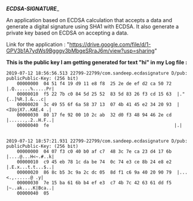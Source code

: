 ___ECDSA-SIGNATURE____

An application based on ECDSA calculation that accepts a data and generate a digital signature using SHA1 with ECDSA.
It also generate a private key based on ECDSA on accepting a data.

Link for the application : "https://drive.google.com/file/d/1-GPV3b1A7ydWs9Bgggv3bMbgeSRraJ6m/view?usp=sharing"

__This is the public key I am getting generated for text "hi" in my Log file :__

```
2019-07-12 18:56:56.513 22799-22799/com.sandeep.ecdasignature D/pub: publicPublic-Key: (256 bit)
    00000000  04 51 f4 19 d9 11 e8 f8  25 2e de ef d2 ca 50 72  |.Q......%.....Pr|
    00000010  f5 22 7b c0 84 5d 25 52  83 5d 83 26 f3 cd 15 63  |."{..]%R.].&...c|
    00000020  3c 49 55 6f 6a 58 37 13  07 4b 41 45 e2 34 20 93  |<IUojX7..KAE.4 .|
    00000030  80 17 fe 92 00 10 2c ab  32 d0 f3 48 94 46 2e cd  |......,.2..H.F..|
    00000040  fe                                               |.|  
    

2019-07-12 18:57:21.931 22799-22799/com.sandeep.ecdasignature D/pub: publicPublic-Key: (256 bit)
    00000000  04 07 f3 c0 40 b0 af c7  48 3c 7e ca 23 d4 17 6b  |....@...H<~.#..k|
    00000010  c9 45 eb 78 1c da be 74  0c 74 e3 ce 8b 24 e8 e2  |.E.x...t.t...$..|
    00000020  86 8c b5 3c 9a 2c dc 05  8d f1 c6 9a 40 20 90 79  |...<.,......@ .y|
    00000030  7e 15 ba 61 6b b4 ef e3  c7 4b 7c 42 63 61 dd f5  |~..ak....K|Bca..|
    00000040  05    
```
